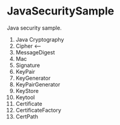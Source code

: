 # JavaSecuritySample
Java security sample.

1. Java Cryptography
2. Cipher <--
3. MessageDigest
4. Mac
5. Signature
6. KeyPair
7. KeyGenerator
8. KeyPairGenerator
9. KeyStore
10. Keytool
11. Certificate
12. CertificateFactory
13. CertPath
